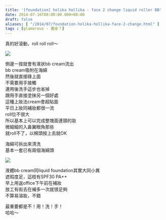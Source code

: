 ```yaml
---
title: '[foundation] holika hollika - face 2 change liquid roller BB'
date: 2014-07-16T08:00:00.000+08:00
draft: false
aliases: [ "/2014/07/foundation-holika-hollika-face-2-change.html" ]
tags : [glamorous - 畫皮？]
---
```


真的好滾動，roll roll roll～  

![](/images/holikaholikaroller.jpg)

側邊一按就會有液狀bb cream流出  
bb cream吸附在海綿  
然後就直接碌上面  
不需要用手接觸  
連用後洗手這步也省掉  
跟用手直接塗抹另一個好處  
這種上妝法cream會超貼面  
平日上妝同補妝都很一流  
roll位不很大  
所以基本上可以完成整塊面連頸的妝  
微細細的入鼻翼眼角那些  
就roll不了，以棉頭按上去就OK  
  
海綿可拆出來清洗  
基本一套已有兩個海綿頭  

![](/images/holikaholikaroller1.jpg)

液體bb cream同liquid foundation其實大同小異  
遮瑕度足，這枝有SPF30 PA++  
早上用返office下午前在補妝  
放工有街去在補多一次就很足夠  
不算易溶妝，不錯  
  
最重要都是不！用！洗！手！  
哈哈～
